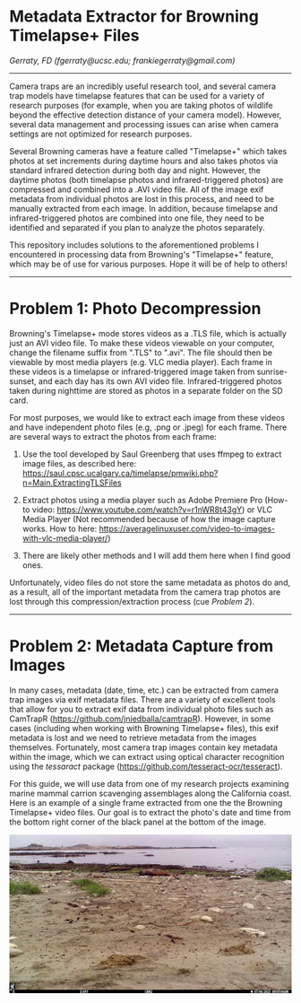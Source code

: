 # Metadata Extractor for Browning Timelapse+ Files

*Gerraty, FD (fgerraty\@ucsc.edu; frankiegerraty\@gmail.com)*

------------------------------------------------------------------------

Camera traps are an incredibly useful research tool, and several camera trap models have timelapse features that can be used for a variety of research purposes (for example, when you are taking photos of wildlife beyond the effective detection distance of your camera model). However, several data management and processing issues can arise when camera settings are not optimized for research purposes.

Several Browning cameras have a feature called "Timelapse+" which takes photos at set increments during daytime hours and also takes photos via standard infrared detection during both day and night. However, the daytime photos (both timelapse photos and infrared-triggered photos) are compressed and combined into a .AVI video file. All of the image exif metadata from individual photos are lost in this process, and need to be manually extracted from each image. In addition, because timelapse and infrared-triggered photos are combined into one file, they need to be identified and separated if you plan to analyze the photos separately.

This repository includes solutions to the aforementioned problems I encountered in processing data from Browning's "Timelapse+" feature, which may be of use for various purposes. Hope it will be of help to others!

------------------------------------------------------------------------

# Problem 1: Photo Decompression

Browning's Timelapse+ mode stores videos as a .TLS file, which is actually just an AVI video file. To make these videos viewable on your computer, change the filename suffix from ".TLS" to ".avi". The file should then be viewable by most media players (e.g. VLC media player). Each frame in these videos is a timelapse or infrared-triggered image taken from sunrise-sunset, and each day has its own AVI video file. Infrared-triggered photos taken during nighttime are stored as photos in a separate folder on the SD card.

For most purposes, we would like to extract each image from these videos and have independent photo files (e.g, .png or .jpeg) for each frame. There are several ways to extract the photos from each frame:

1)  Use the tool developed by Saul Greenberg that uses ffmpeg to extract image files, as described here: <https://saul.cpsc.ucalgary.ca/timelapse/pmwiki.php?n=Main.ExtractingTLSFiles>

2)  Extract photos using a media player such as Adobe Premiere Pro (How-to video: <https://www.youtube.com/watch?v=r1nWR8t43gY>) or VLC Media Player (Not recommended because of how the image capture works. How to here: <https://averagelinuxuser.com/video-to-images-with-vlc-media-player/>)

3)  There are likely other methods and I will add them here when I find good ones.

Unfortunately, video files do not store the same metadata as photos do and, as a result, all of the important metadata from the camera trap photos are lost through this compression/extraction process (cue *Problem 2*).

------------------------------------------------------------------------

# Problem 2: Metadata Capture from Images

In many cases, metadata (date, time, etc.) can be extracted from camera trap images via exif metadata files. There are a variety of excellent tools that allow for you to extract exif data from individual photo files such as CamTrapR (<https://github.com/jniedballa/camtrapR>). However, in some cases (including when working with Browning Timelapse+ files), this exif metadata is lost and we need to retrieve metadata from the images themselves. Fortunately, most camera trap images contain key metadata within the image, which we can extract using optical character recognition using the *tessaract* package (<https://github.com/tesseract-ocr/tesseract>).

For this guide, we will use data from one of my research projects examining marine mammal carrion scavenging assemblages along the California coast. Here is an example of a single frame extracted from one the the Browning Timelapse+ video files. Our goal is to extract the photo's date and time from the bottom right corner of the black panel at the bottom of the image.

![The date and time of the photograph are in the bottom right corner.](data/extracted_images/sequence1/CCAM6_D1_00.jpg)
